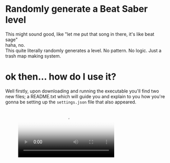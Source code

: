 # Randomly generate a Beat Saber level
This might sound good, like "let me put that song in there, it's like beat sage"\
haha, no.\
This quite literally randomly generates a level. No pattern. No logic. Just a trash map making system.

# ok then... how do I use it?
Well firstly, upon downloading and running the executable you'll find two new files; a README.txt which will guide you and explain to you how you're gonna be setting up the `settings.json` file that also appeared.

<figure class="video_container">
  <video controls="true" allowfullscreen="true" poster="path/to/poster_image.png">
    <source src="https://cdn.discordapp.com/attachments/734240448314474527/786449019814936586/what.mp4" type="video/mp4">
  </video>
</figure>
